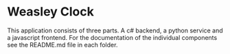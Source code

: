 # Weasley Clock

This application consists of three parts. A c# backend, a python service and a javascript frontend. For the documentation of the individual components see the README.md file in each folder.
